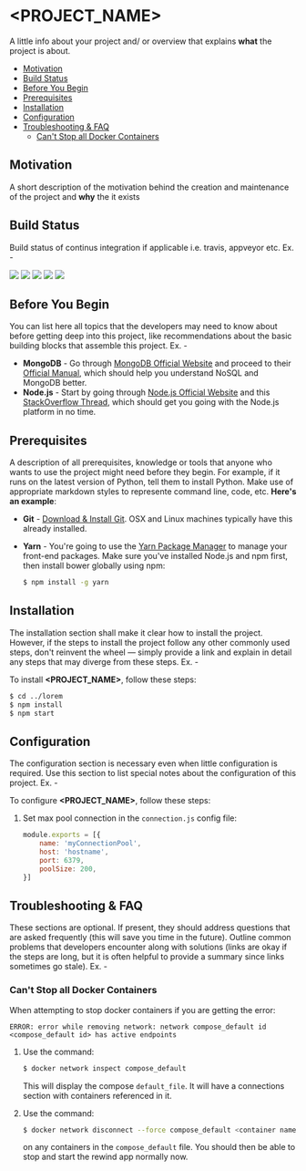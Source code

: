 # <PROJECT_NAME>

A little info about your project and/ or overview that explains **what** the project is about. 

- [Motivation](#motivation)
- [Build Status](#build-status)
- [Before You Begin](#before-you-begin)
- [Prerequisites](#prerequisites)
- [Installation](#installation)
- [Configuration](#configuration)
- [Troubleshooting & FAQ](#troubleshooting-&-faq)
    - [Can't Stop all Docker Containers](#cant-stop-all-docker-containers)

## Motivation 

A short description of the motivation behind the creation and maintenance of the project and **why** the it exists

## Build Status
Build status of continus integration if applicable i.e. travis, appveyor etc. Ex. - 

![](https://img.shields.io/badge/Badges-if%20applicable-success)
![](https://img.shields.io/badge/Badges-if%20applicable-critical)
![](https://img.shields.io/badge/Tests-passing-32C955?logo=github&style=flat)
![](https://img.shields.io/badge/Gem-v0.0.1-success?logo=rubygems&style=flat)
![](https://img.shields.io/badge/My%20lib%20name-v0.0.1-success?logo=npm&style=flat)

## Before You Begin

You can list here all topics that the developers may need to know about before getting deep into this project, like recommendations about the basic building blocks that assemble this project. Ex. - 

- **MongoDB** - Go through [MongoDB Official Website](http://mongodb.org/) and proceed to their [Official Manual](http://docs.mongodb.org/manual/), which should help you understand NoSQL and MongoDB better.
- **Node.js** - Start by going through [Node.js Official Website](http://nodejs.org/) and this [StackOverflow Thread](http://stackoverflow.com/questions/2353818/how-do-i-get-started-with-node-js), which should get you going with the Node.js platform in no time.

## Prerequisites

A description of all prerequisites, knowledge or tools that anyone who wants to use the project might need before they begin. For example, if it runs on the latest version of Python, tell them to install Python. Make use of appropriate markdown styles to represente command line, code, etc. **Here's an example**:

- **Git** - [Download & Install Git](https://git-scm.com/downloads). OSX and Linux machines typically have this already installed.

- **Yarn** - You're going to use the [Yarn Package Manager](https://yarnpkg.com/) to manage your front-end packages. Make sure you've installed Node.js and npm first, then install bower globally using npm:

    ```bash
    $ npm install -g yarn
    ```

## Installation

The installation section shall make it clear how to install the project. However, if the steps to install the project follow any other commonly used steps, don't reinvent the wheel — simply provide a link and explain in detail any steps that may diverge from these steps. Ex. - 

To install **<PROJECT_NAME>**, follow these steps:

```bash
$ cd ../lorem
$ npm install
$ npm start
```

## Configuration

The configuration section is necessary even when little configuration is required. Use this section to list special notes about the configuration of this project. Ex. - 

To configure **<PROJECT_NAME>**, follow these steps:

1. Set max pool connection in the `connection.js` config file:

    ```js
    module.exports = [{
        name: 'myConnectionPool',
        host: 'hostname',
        port: 6379,
        poolSize: 200,
    }]
    ```

## Troubleshooting & FAQ

These sections are optional. If present, they should address questions that are asked frequently (this will save you time in the future). Outline common problems that developers encounter along with solutions (links are okay if the steps are long, but it is often helpful to provide a summary since links sometimes go stale). Ex. -

### Can't Stop all Docker Containers

When attempting to stop docker containers if you are getting the error:

```
ERROR: error while removing network: network compose_default id <compose_default id> has active endpoints
```

1. Use the command:

    ```bash
    $ docker network inspect compose_default
    ```

    This will display the compose `default_file`. It will have a connections section with containers referenced in it.

2. Use the command:

    ```bash
    $ docker network disconnect --force compose_default <container name>
    ```

    on any containers in the `compose_default` file. You should then be able to stop and start the rewind app normally now.